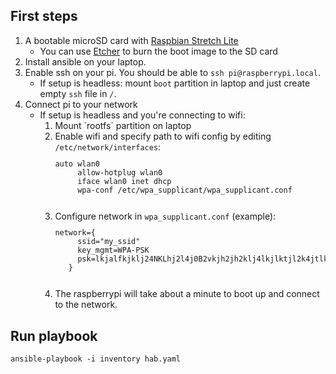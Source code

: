 
## First steps

1. A bootable microSD card with [Raspbian Stretch Lite](https://www.raspberrypi.org/downloads/raspbian/)
   * You can use [Etcher](https://www.balena.io/etcher/) to burn the boot image to the SD card
2. Install ansible on your laptop.
3. Enable ssh on your pi. You should be able to `ssh pi@raspberrypi.local`.
   * If setup is headless: mount `boot` partition in laptop and just create empty `ssh` file in `/`.
4. Connect pi to your network
   * If setup is headless and you're connecting to wifi:
	    <ol>
		  <li>Mount `rootfs` partition on laptop</li>
      <li>Enable wifi and specify path to wifi config by editing <code>/etc/network/interfaces</code>:</li>
		  <code><pre>auto wlan0
		  allow-hotplug wlan0
		  iface wlan0 inet dhcp
     	  wpa-conf /etc/wpa_supplicant/wpa_supplicant.conf
	  	</pre></code>
		  <li>Configure network in <code>wpa_supplicant.conf</code> (example):</li>
		  <code><pre>network={
          ssid="my_ssid"
          key_mgmt=WPA-PSK
          psk=lkjalfkjklj24NKLhj2l4j0B2vkjh2jh2klj4lkjlktjl2k4jtlk2jlk
  		}
  		</pre></code>
		  <li>The raspberrypi will take about a minute to boot up and connect to the network.</li>
			</ol>

## Run playbook

`ansible-playbook -i inventory hab.yaml`
